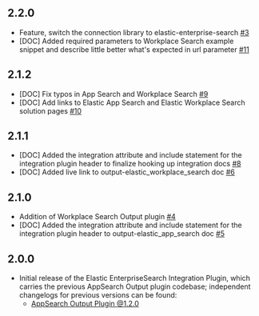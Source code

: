 ## 2.2.0
- Feature, switch the connection library to elastic-enterprise-search [#3](https://github.com/logstash-plugins/logstash-integration-elastic_enterprise_search/pull/3)
- [DOC] Added required parameters to Workplace Search example snippet and describe little better what's expected in url parameter [#11](https://github.com/logstash-plugins/logstash-integration-elastic_enterprise_search/pull/11)

## 2.1.2
- [DOC] Fix typos in App Search and Workplace Search [#9](https://github.com/logstash-plugins/logstash-integration-elastic_enterprise_search/pull/9)
- [DOC] Add links to Elastic App Search and Elastic Workplace Search solution pages [#10](https://github.com/logstash-plugins/logstash-integration-elastic_enterprise_search/pull/9) 

## 2.1.1
- [DOC] Added the integration attribute and include statement for the integration plugin header to finalize hooking up integration docs [#8](https://github.com/logstash-plugins/logstash-integration-elastic_enterprise_search/pull/8)
- [DOC] Added live link to output-elastic_workplace_search doc [#6](https://github.com/logstash-plugins/logstash-integration-elastic_enterprise_search/pull/6)

## 2.1.0
- Addition of Workplace Search Output plugin [#4](https://github.com/logstash-plugins/logstash-integration-elastic_enterprise_search/pull/4)
- [DOC] Added the integration attribute and include statement for the integration plugin header to output-elastic_app_search doc [#5](https://github.com/logstash-plugins/logstash-integration-elastic_enterprise_search/pull/5)


## 2.0.0
- Initial release of the Elastic EnterpriseSearch Integration Plugin, which carries the
  previous AppSearch Output plugin codebase; 
  independent changelogs for previous versions can be found:
   - [AppSearch Output Plugin @1.2.0](https://github.com/logstash-plugins/logstash-output-elastic_app_search/blob/v1.2.0/CHANGELOG.md)

